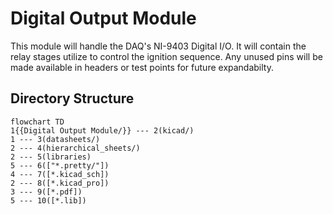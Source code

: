 # Digital Output Module
This module will handle the DAQ's NI-9403 Digital I/O. It will contain the relay stages utilize to control the ignition sequence. Any unused pins will be made available in headers or test points for future expandabilty. 

## Directory Structure
```mermaid
flowchart TD
1{{Digital Output Module/}} --- 2(kicad/)
1 --- 3(datasheets/)
2 --- 4(hierarchical_sheets/)
2 --- 5(libraries)
5 --- 6(["*.pretty/"])
4 --- 7([*.kicad_sch])
2 --- 8([*.kicad_pro])
3 --- 9([*.pdf])
5 --- 10([*.lib])
```